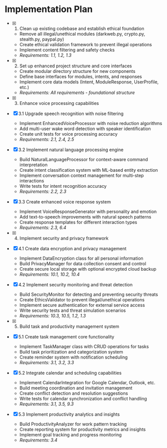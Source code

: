 # Implementation Plan

- [x] 1. Clean up existing codebase and establish ethical foundation
  - Remove all illegal/unethical modules (darkweb.py, crypto.py, stealth.py, paypal.py)
  - Create ethical validation framework to prevent illegal operations
  - Implement content filtering and safety checks
  - _Requirements: 1.1, 1.2, 1.3_

- [x] 2. Set up enhanced project structure and core interfaces
  - Create modular directory structure for new components
  - Define base interfaces for modules, intents, and responses
  - Implement core data models (Intent, ModuleResponse, UserProfile, etc.)
  - _Requirements: All requirements - foundational structure_

- [x] 3. Enhance voice processing capabilities
- [x] 3.1 Upgrade speech recognition with noise filtering
  - Implement EnhancedVoiceProcessor with noise reduction algorithms
  - Add multi-user wake word detection with speaker identification
  - Create unit tests for voice processing accuracy
  - _Requirements: 2.1, 2.4, 2.5_

- [x] 3.2 Implement natural language processing engine
  - Build NaturalLanguageProcessor for context-aware command interpretation
  - Create intent classification system with ML-based entity extraction
  - Implement conversation context management for multi-step interactions
  - Write tests for intent recognition accuracy
  - _Requirements: 2.2, 2.3_

- [x] 3.3 Create enhanced voice response system
  - Implement VoiceResponseGenerator with personality and emotion
  - Add text-to-speech improvements with natural speech patterns
  - Create response templates for different interaction types
  - _Requirements: 2.3, 6.4_

- [x] 4. Implement security and privacy framework
- [x] 4.1 Create data encryption and privacy management
  - Implement DataEncryption class for all personal information
  - Build PrivacyManager for data collection consent and control
  - Create secure local storage with optional encrypted cloud backup
  - _Requirements: 10.1, 10.2, 10.4_

- [x] 4.2 Implement security monitoring and threat detection
  - Build SecurityMonitor for detecting and preventing security threats
  - Create EthicsValidator to prevent illegal/unethical operations
  - Implement secure authentication for external service access
  - Write security tests and threat simulation scenarios
  - _Requirements: 10.3, 10.5, 1.2, 1.3_

- [x] 5. Build task and productivity management system
- [x] 5.1 Create task management core functionality
  - Implement TaskManager class with CRUD operations for tasks
  - Build task prioritization and categorization system
  - Create reminder system with notification scheduling
  - _Requirements: 3.1, 3.2, 3.3_

- [x] 5.2 Integrate calendar and scheduling capabilities
  - Implement CalendarIntegration for Google Calendar, Outlook, etc.
  - Build meeting coordination and invitation management
  - Create conflict detection and resolution suggestions
  - Write tests for calendar synchronization and conflict handling
  - _Requirements: 3.1, 3.5, 9.3_

- [x] 5.3 Implement productivity analytics and insights
  - Build ProductivityAnalyzer for work pattern tracking
  - Create reporting system for productivity metrics and insights
  - Implement goal tracking and progress monitoring
  - _Requirements: 3.4_